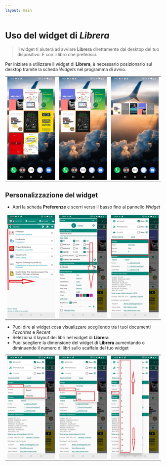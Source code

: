 ```yaml
---
layout: main
---
```


# Uso del widget di _Librera_

> Il widget ti aiuterà ad avviare **Librera** direttamente dal desktop del tuo dispositivo. E con il libro che preferisci.

Per iniziare a utilizzare il widget di **Librera**, è necessario posizionarlo sul desktop tramite la scheda _Widgets_ nel programma di avvio.

||||
|-|-|-|
|![](6.jpg)|![](9.jpg)|![](10.jpg)|

## Personalizzazione del widget

* Apri la scheda **Preferenze** e scorri verso il basso fino al pannello _Widget_

||||
|-|-|-|
|![](20.jpg)|![](21.jpg)|![](22.jpg)|

* Puoi dire al widget cosa visualizzare scegliendo tra i tuoi documenti _Favorites_ e _Recent_
* Seleziona il layout dei libri nel widget di **Librera**
* Puoi scegliere la dimensione del widget di **Librera** aumentando o diminuendo il numero di libri sullo scaffale del tuo widget

||||
|-|-|-|
|![](2.jpg)|![](3.jpg)|![](4.jpg)|
